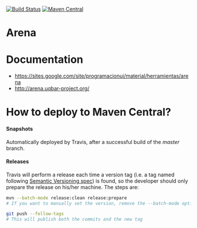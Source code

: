 [![Build Status](https://travis-ci.org/uqbar-project/arena.svg?branch=master)](https://travis-ci.org/uqbar-project/arena)
[![Maven Central](https://maven-badges.herokuapp.com/maven-central/org.uqbar-project/arena-core/badge.svg)](https://maven-badges.herokuapp.com/maven-central/org.uqbar-project/arena-core/)

Arena
=====

# Documentation

* https://sites.google.com/site/programacionui/material/herramientas/arena
* http://arena.uqbar-project.org/

# How to deploy to Maven Central?

#### Snapshots
Automatically deployed by Travis, after a successful build of the _master_ branch.

#### Releases
Travis will perform a release each time a version tag (i.e. a tag named following [Semantic Versioning spec](http://semver.org/)) is found, so the developer should only prepare the release on his/her machine. The steps are:

```bash
mvn --batch-mode release:clean release:prepare
# If you want to manually set the version, remove the --batch-mode option

git push --follow-tags
# This will publish both the commits and the new tag
```

